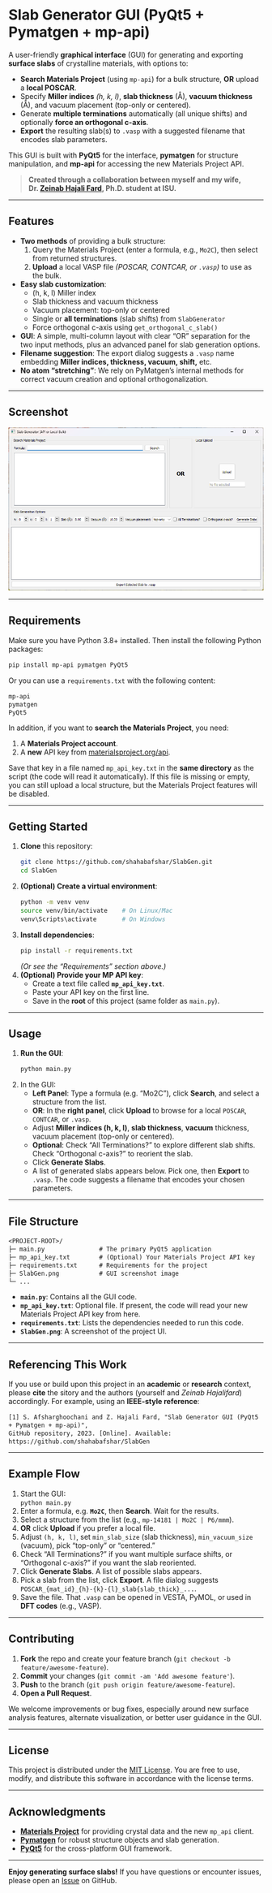 # Slab Generator GUI (PyQt5 + Pymatgen + mp-api)

A user-friendly **graphical interface** (GUI) for generating and exporting **surface slabs** of crystalline materials, with options to:

- **Search Materials Project** (using `mp-api`) for a bulk structure, **OR** upload a **local POSCAR**.
- Specify **Miller indices** *(h, k, l)*, **slab thickness** (Å), **vacuum thickness** (Å), and vacuum placement (top-only or centered).
- Generate **multiple terminations** automatically (all unique shifts) and optionally **force an orthogonal c-axis**.
- **Export** the resulting slab(s) to `.vasp` with a suggested filename that encodes slab parameters.

This GUI is built with **PyQt5** for the interface, **pymatgen** for structure manipulation, and **mp-api** for accessing the new Materials Project API.


> **Created through a collaboration between myself and my wife,  
> Dr. [Zeinab Hajali Fard](https://scholar.google.com/citations?user=uvxuhmIAAAAJ&hl=en), Ph.D. student at ISU.**
---

## Features

- **Two methods** of providing a bulk structure:
  1. Query the Materials Project (enter a formula, e.g., `Mo2C`), then select from returned structures.
  2. **Upload** a local VASP file *(POSCAR, CONTCAR, or `.vasp`)* to use as the bulk.
- **Easy slab customization**:
  - (h, k, l) Miller index
  - Slab thickness and vacuum thickness
  - Vacuum placement: top-only or centered
  - Single or **all terminations** (slab shifts) from `SlabGenerator`
  - Force orthogonal c-axis using `get_orthogonal_c_slab()`
- **GUI**: A simple, multi-column layout with clear “OR” separation for the two input methods, plus an advanced panel for slab generation options.
- **Filename suggestion**: The export dialog suggests a `.vasp` name embedding **Miller indices, thickness, vacuum, shift,** etc.
- **No atom “stretching”**: We rely on PyMatgen’s internal methods for correct vacuum creation and optional orthogonalization.

---

## Screenshot

![Screenshot of the Slab Generator GUI](SlabGen.png)

---

## Requirements

Make sure you have Python 3.8+ installed. Then install the following Python packages:

```bash
pip install mp-api pymatgen PyQt5
```

Or you can use a `requirements.txt` with the following content:

```
mp-api
pymatgen
PyQt5
```

In addition, if you want to **search the Materials Project**, you need:
1. A **Materials Project account**.
2. A **new** API key from [materialsproject.org/api](https://materialsproject.org/api).

Save that key in a file named `mp_api_key.txt` in the **same directory** as the script (the code will read it automatically). If this file is missing or empty, you can still upload a local structure, but the Materials Project features will be disabled.

---

## Getting Started

1. **Clone** this repository:
   ```bash
   git clone https://github.com/shahabafshar/SlabGen.git
   cd SlabGen
   ```
2. **(Optional) Create a virtual environment**:
   ```bash
   python -m venv venv
   source venv/bin/activate    # On Linux/Mac
   venv\Scripts\activate       # On Windows
   ```
3. **Install dependencies**:
   ```bash
   pip install -r requirements.txt
   ```
   *(Or see the “Requirements” section above.)*
4. **(Optional) Provide your MP API key**:
   - Create a text file called **`mp_api_key.txt`**.
   - Paste your API key on the first line.
   - Save in the **root** of this project (same folder as `main.py`).

---

## Usage

1. **Run the GUI**:
   ```bash
   python main.py
   ```
2. In the GUI:
   - **Left Panel**: Type a formula (e.g. “Mo2C”), click **Search**, and select a structure from the list. 
   - **OR**: In the **right panel**, click **Upload** to browse for a local `POSCAR`, `CONTCAR`, or `.vasp`.
   - Adjust **Miller indices (h, k, l)**, **slab thickness**, **vacuum** thickness, vacuum placement (top-only or centered).
   - **Optional**: Check “All Terminations?” to explore different slab shifts. Check “Orthogonal c-axis?” to reorient the slab.
   - Click **Generate Slabs**. 
   - A list of generated slabs appears below. Pick one, then **Export** to `.vasp`. The code suggests a filename that encodes your chosen parameters.

---

## File Structure

```
<PROJECT-ROOT>/
├─ main.py               # The primary PyQt5 application
├─ mp_api_key.txt        # (Optional) Your Materials Project API key
├─ requirements.txt      # Requirements for the project
├─ SlabGen.png           # GUI screenshot image
└─ ...
```

- **`main.py`**: Contains all the GUI code.  
- **`mp_api_key.txt`**: Optional file. If present, the code will read your new Materials Project API key from here.  
- **`requirements.txt`**: Lists the dependencies needed to run this code.
- **`SlabGen.png`**: A screenshot of the project UI.

---

## Referencing This Work

If you use or build upon this project in an **academic** or **research** context, please **cite** the sitory and the authors (yourself and *Zeinab Hajalifard*) accordingly. For example, using an **IEEE-style reference**:

```
[1] S. Afsharghoochani and Z. Hajali Fard, "Slab Generator GUI (PyQt5 + Pymatgen + mp-api)", 
GitHub repository, 2023. [Online]. Available: https://github.com/shahabafshar/SlabGen
```

---

## Example Flow

1. Start the GUI:  
   `python main.py`
2. Enter a formula, e.g. **`Mo2C`**, then **Search**. Wait for the results.  
3. Select a structure from the list (e.g., `mp-14181 | Mo2C | P6/mmm`).  
4. **OR** click **Upload** if you prefer a local file.  
5. Adjust `(h, k, l)`, set `min_slab_size` (slab thickness), `min_vacuum_size` (vacuum), pick “top-only” or “centered.”  
6. Check “All Terminations?” if you want multiple surface shifts, or “Orthogonal c-axis?” if you want the slab reoriented.  
7. Click **Generate Slabs**. A list of possible slabs appears.  
8. Pick a slab from the list, click **Export**. A file dialog suggests `POSCAR_{mat_id}_{h}-{k}-{l}_slab{slab_thick}_...`.  
9. Save the file. That `.vasp` can be opened in VESTA, PyMOL, or used in **DFT codes** (e.g., VASP).

---

## Contributing

1. **Fork** the repo and create your feature branch (`git checkout -b feature/awesome-feature`).  
2. **Commit** your changes (`git commit -am 'Add awesome feature'`).  
3. **Push** to the branch (`git push origin feature/awesome-feature`).  
4. **Open a Pull Request**.

We welcome improvements or bug fixes, especially around new surface analysis features, alternate visualization, or better user guidance in the GUI.

---

## License

This project is distributed under the [MIT License](LICENSE.md). You are free to use, modify, and distribute this software in accordance with the license terms.

---

## Acknowledgments

- [**Materials Project**](https://materialsproject.org/) for providing crystal data and the new `mp_api` client.  
- [**Pymatgen**](https://pymatgen.org/) for robust structure objects and slab generation.  
- [**PyQt5**](https://pypi.org/project/PyQt5/) for the cross-platform GUI framework.  

---

**Enjoy generating surface slabs!** If you have questions or encounter issues, please open an [Issue](../../issues) on GitHub. 

